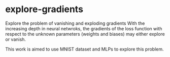 # explore-gradients
Explore the problem of vanishing and exploding gradients
With the increasing depth in neural netwroks, the gradients of the loss function with respect to the unknown parameters (weights and biases) may either explore or vanish.

This work is aimed to use MNIST dataset and MLPs to explore this problem.
